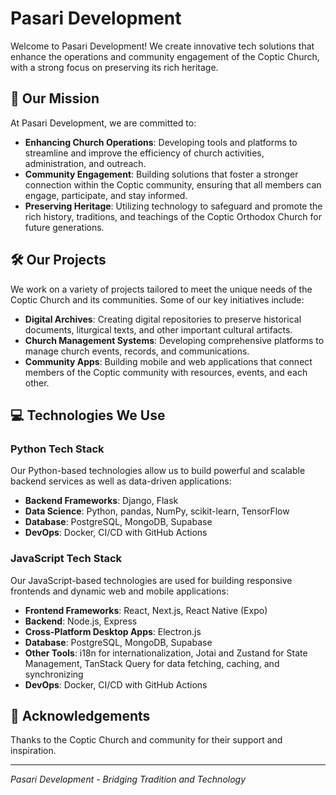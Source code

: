 # Pasari Development

Welcome to Pasari Development! We create innovative tech solutions that enhance the operations and community engagement of the Coptic Church, with a strong focus on preserving its rich heritage.

## 🚀 Our Mission

At Pasari Development, we are committed to:
- **Enhancing Church Operations**: Developing tools and platforms to streamline and improve the efficiency of church activities, administration, and outreach.
- **Community Engagement**: Building solutions that foster a stronger connection within the Coptic community, ensuring that all members can engage, participate, and stay informed.
- **Preserving Heritage**: Utilizing technology to safeguard and promote the rich history, traditions, and teachings of the Coptic Orthodox Church for future generations.


## 🛠️ Our Projects

We work on a variety of projects tailored to meet the unique needs of the Coptic Church and its communities. Some of our key initiatives include:
- **Digital Archives**: Creating digital repositories to preserve historical documents, liturgical texts, and other important cultural artifacts.
- **Church Management Systems**: Developing comprehensive platforms to manage church events, records, and communications.
- **Community Apps**: Building mobile and web applications that connect members of the Coptic community with resources, events, and each other.

## 💻 Technologies We Use

### Python Tech Stack
Our Python-based technologies allow us to build powerful and scalable backend services as well as data-driven applications:
- **Backend Frameworks**: Django, Flask
- **Data Science**: Python, pandas, NumPy, scikit-learn, TensorFlow
- **Database**: PostgreSQL, MongoDB, Supabase
- **DevOps**: Docker, CI/CD with GitHub Actions

### JavaScript Tech Stack
Our JavaScript-based technologies are used for building responsive frontends and dynamic web and mobile applications:
- **Frontend Frameworks**: React, Next.js, React Native (Expo)
- **Backend**: Node.js, Express
- **Cross-Platform Desktop Apps**: Electron.js
- **Database**: PostgreSQL, MongoDB, Supabase
- **Other Tools**: i18n for internationalization, Jotai and Zustand for State Management, TanStack Query for data fetching, caching, and synchronizing
- **DevOps**: Docker, CI/CD with GitHub Actions
<!--
## 🤝 Get Involved

Contribute, report issues, or join our discussions on [Discord](#) or [Twitter](#).

## 📄 License

This project is licensed under the MIT License - see the [LICENSE](LICENSE) file.
-->

## 🙏 Acknowledgements

Thanks to the Coptic Church and community for their support and inspiration.

---

*Pasari Development - Bridging Tradition and Technology*
